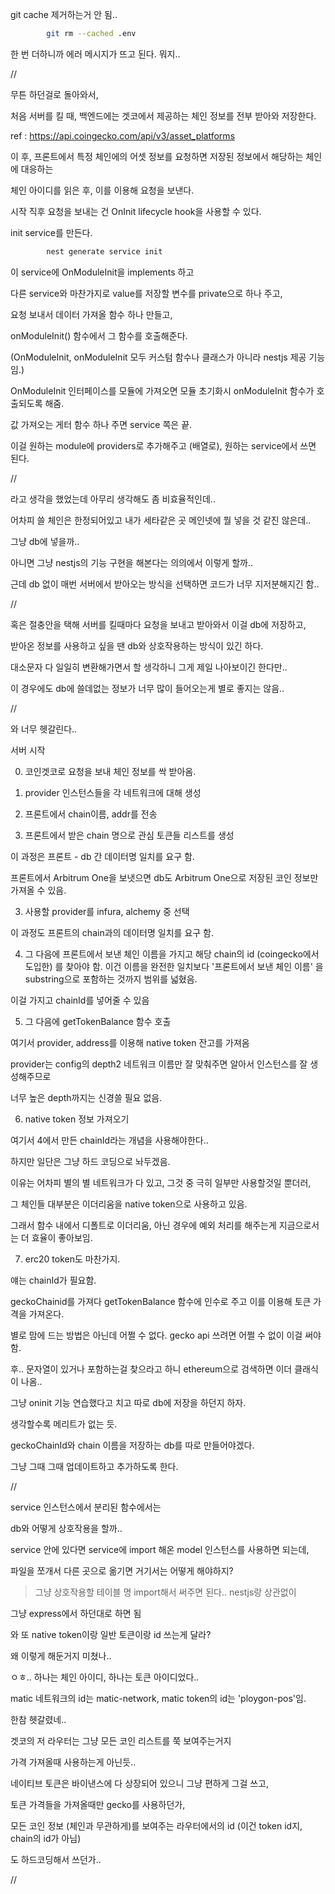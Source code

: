 git cache 제거하는거 안 됨..

```bash
        git rm --cached .env
```

한 번 더하니까 에러 메시지가 뜨고 된다. 뭐지..

//

무튼 하던걸로 돌아와서,

처음 서버를 킬 때, 백엔드에는 겟코에서 제공하는 체인 정보를 전부 받아와 저장한다.

ref : https://api.coingecko.com/api/v3/asset_platforms

이 후, 프론트에서 특정 체인에의 어셋 정보를 요청하면 저장된 정보에서 해당하는 체인에 대응하는

체인 아이디를 읽은 후, 이를 이용해 요청을 보낸다.

시작 직후 요청을 보내는 건 OnInit lifecycle hook을 사용할 수 있다.

init service를 만든다.

```bash
        nest generate service init
```

이 service에 OnModuleInit을 implements 하고

다른 service와 마찬가지로 value를 저장할 변수를 private으로 하나 주고,

요청 보내서 데이터 가져올 함수 하나 만들고,

onModuleInit() 함수에서 그 함수를 호출해준다.

(OnModuleInit, onModuleInit 모두 커스텀 함수나 클래스가 아니라 nestjs 제공 기능임.)

OnModuleInit 인터페이스를 모듈에 가져오면 모듈 초기화시 onModuleInit 함수가 호출되도록 해줌.

값 가져오는 게터 함수 하나 주면 service 쪽은 끝.

이걸 원하는 module에 providers로 추가해주고 (배열로), 원하는 service에서 쓰면 된다.

//

라고 생각을 했었는데 아무리 생각해도 좀 비효율적인데..

어차피 쓸 체인은 한정되어있고 내가 세타같은 곳 메인넷에 뭘 넣을 것 같진 않은데..

그냥 db에 넣을까..

아니면 그냥 nestjs의 기능 구현을 해본다는 의의에서 이렇게 할까..

근데 db 없이 매번 서버에서 받아오는 방식을 선택하면 코드가 너무 지저분해지긴 함..

//

혹은 절충안을 택해 서버를 킬때마다 요청을 보내고 받아와서 이걸 db에 저장하고,

받아온 정보를 사용하고 싶을 땐 db와 상호작용하는 방식이 있긴 하다.

대소문자 다 일일히 변환해가면서 할 생각하니 그게 제일 나아보이긴 한다만..

이 경우에도 db에 쓸데없는 정보가 너무 많이 들어오는게 별로 좋지는 않음..

//

와 너무 헷갈린다..

서버 시작

0. 코인겟코로 요청을 보내 체인 정보를 싹 받아옴.

1. provider 인스턴스들을 각 네트워크에 대해 생성

2. 프론트에서 chain이름, addr를 전송

3. 프론트에서 받은 chain 명으로 관심 토큰들 리스트를 생성

이 과정은 프론트 - db 간 데이터명 일치를 요구 함.

프론트에서 Arbitrum One을 보냇으면 db도 Arbitrum One으로 저장된 코인 정보만 가져올 수 있음.

3. 사용할 provider를 infura, alchemy 중 선택

이 과정도 프론트의 chain과의 데이터명 일치를 요구 함.

4. 그 다음에 프론트에서 보낸 체인 이름을 가지고 해당 chain의 id (coingecko에서 도입한) 를 찾아야 함.
   이건 이름을 완전한 일치보다 '프론트에서 보낸 체인 이름' 을 substring으로 포함하는 것까지 범위를 넓혔음.

이걸 가지고 chainId를 넣어줄 수 있음

5. 그 다음에 getTokenBalance 함수 호출

여기서 provider, address를 이용해 native token 잔고를 가져옴

provider는 config의 depth2 네트워크 이름만 잘 맞춰주면 알아서 인스턴스를 잘 생성해주므로

너무 높은 depth까지는 신경쓸 필요 없음.

6. native token 정보 가져오기

여기서 4에서 만든 chainId라는 개념을 사용해야한다..

하지만 일단은 그냥 하드 코딩으로 놔두겠음.

이유는 어차피 별의 별 네트워크가 다 있고, 그것 중 극히 일부만 사용할것일 뿐더러,

그 체인들 대부분은 이더리움을 native token으로 사용하고 있음.

그래서 함수 내에서 디폴트로 이더리움, 아닌 경우에 예외 처리를 해주는게 지금으로서는 더 효율이 좋아보임.

7. erc20 token도 마찬가지.

얘는 chainId가 필요함.

geckoChainid를 가져다 getTokenBalance 함수에 인수로 주고 이를 이용해 토큰 가격을 가져온다.

별로 맘에 드는 방법은 아닌데 어쩔 수 없다. gecko api 쓰려면 어쩔 수 없이 이걸 써야 함.

후.. 문자열이 있거나 포함하는걸 찾으라고 하니 ethereum으로 검색하면 이더 클래식이 나옴..

그냥 oninit 기능 연습했다고 치고 따로 db에 저장을 하던지 하자.

생각할수록 메리트가 없는 듯.

geckoChainId와 chain 이름을 저장하는 db를 따로 만들어야겠다.

그냥 그때 그때 업데이트하고 추가하도록 한다.

//

service 인스턴스에서 분리된 함수에서는

db와 어떻게 상호작용을 할까..

service 안에 있다면 service에 import 해온 model 인스턴스를 사용하면 되는데,

파일을 쪼개서 다른 곳으로 옮기면 거기서는 어떻게 해야하지?

> 그냥 상호작용할 테이블 명 import해서 써주면 된다.. nestjs랑 상관없이

그냥 express에서 하던대로 하면 됨

와 또 native token이랑 일반 토큰이랑 id 쓰는게 달라?

왜 이렇게 해둔거지 미쳤나..

ㅇㅎ.. 하나는 체인 아이디, 하나는 토큰 아이디었다..

matic 네트워크의 id는 matic-network, matic token의 id는 'ploygon-pos'임.

한참 헷갈렸네..

겟코의 저 라우터는 그냥 모든 코인 리스트를 쭉 보여주는거지

가격 가져올때 사용하는게 아닌듯..

네이티브 토큰은 바이낸스에 다 상장되어 있으니 그냥 편하게 그걸 쓰고,

토큰 가격들을 가져올때만 gecko를 사용하던가,

모든 코인 정보 (체인과 무관하게)를 보여주는 라우터에서의 id (이건 token id지, chain의 id가 아님)

도 하드코딩해서 쓰던가..

//
